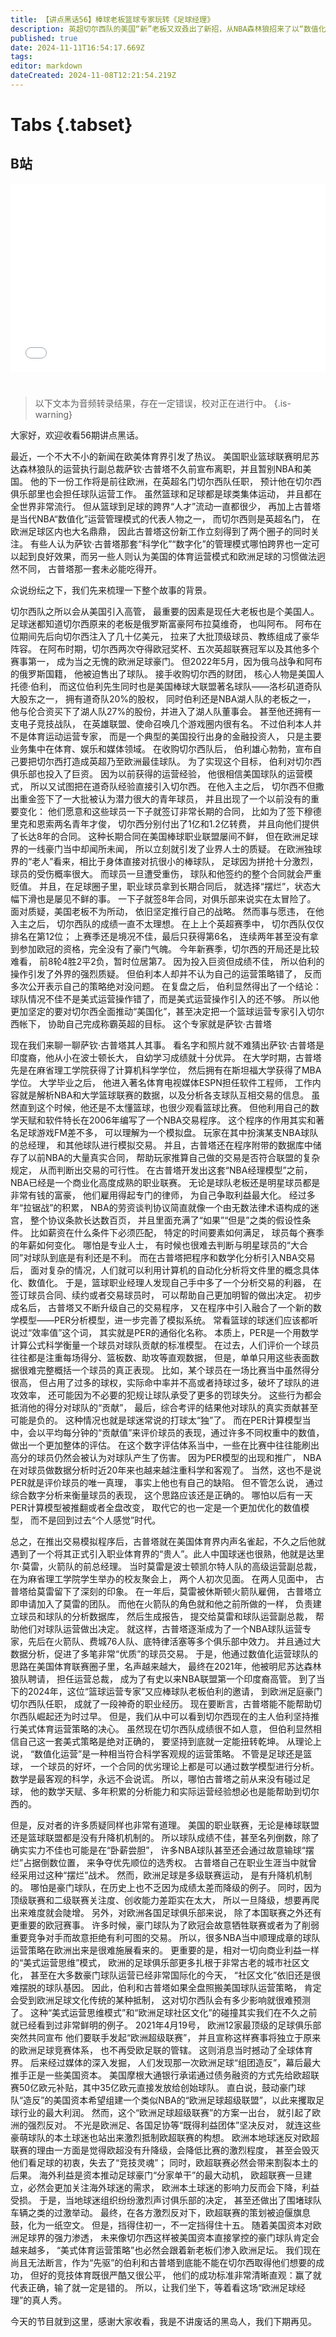 ```yaml
---
title: 【讲点黑话56】棒球老板篮球专家玩转《足球经理》
description: 英超切尔西队的美国“新”老板又双叒出了新招，从NBA森林狼招来了以“数值化管理”出名的运营经理。《足球经理》真人版即将上档！ 美式商业体育模式，在欧洲足球的社区文化大背景下，能不能也玩得转。这是一个新问题。
published: true
date: 2024-11-11T16:54:17.669Z
tags: 
editor: markdown
dateCreated: 2024-11-08T12:21:54.219Z
---
```


# Tabs {.tabset}

## B站

<div style="position: relative; padding: 30% 45%;">
<iframe style="position: absolute; width: 100%; height: 100%; left: 0; top: 0;" src="//player.bilibili.com/player.html?&bvid=BV1stDZYBEDH&page=1&as_wide=1&high_quality=1&danmaku=1&autoplay=0" scrolling="no" border="0" frameborder="no" framespacing="0" allowfullscreen="true"></iframe>
</div>


#

> 以下文本为音频转录结果，存在一定错误，校对正在进行中。
{.is-warning}

大家好，欢迎收看56期讲点黑话。

最近，一个不大不小的新闻在欧美体育界引发了热议。
美国职业篮球联赛明尼苏达森林狼队的运营执行副总裁萨钦·古普塔不久前宣布离职，并且暂别NBA和美国。
他的下一份工作将是前往欧洲，在英超名门切尔西队任职，
预计他在切尔西俱乐部里也会担任球队运营工作。
虽然篮球和足球都是球类集体运动，
并且都在全世界非常流行。
但从篮球到足球的跨界“人才”流动一直都很少，
再加上古普塔是当代NBA“数值化”运营管理模式的代表人物之一，
而切尔西则是英超名门，
在欧洲足球区内也大名鼎鼎，
因此古普塔这份新工作立刻得到了两个圈子的同时关注。
有些人认为萨钦·古普塔那套“科学化”“数字化”的管理模式哪怕跨界也一定可以起到良好效果，而另一些人则认为美国的体育运营模式和欧洲足球的习惯做法迥然不同，
古普塔那一套未必能吃得开。

众说纷纭之下，我们先来梳理一下整个故事的背景。

切尔西队之所以会从美国引入高管，
最重要的因素是现任大老板也是个美国人。
足球迷都知道切尔西原来的老板是俄罗斯富豪阿布拉莫维奇，
也叫阿布。
阿布在位期间先后向切尔西注入了几十亿美元，
拉来了大批顶级球员、教练组成了豪华阵容。
在阿布时期，切尔西两次夺得欧冠奖杯、五次英超联赛冠军以及其他多个赛事第一，
成为当之无愧的欧洲足球豪门。
但2022年5月，因为俄乌战争和阿布的俄罗斯国籍，
他被迫售出了球队。
接手收购切尔西的财团，
核心人物是美国人托德·伯利，
而这位伯利先生同时也是美国棒球大联盟著名球队——洛杉矶道奇队大股东之一，
拥有道奇队20%的股权，
同时伯利还是NBA湖人队的老板之一，
他与伦合资买下了湖人队27%的股份，并进入了湖人队董事会。
甚至他还拥有一支电子竞技战队，
在英雄联盟、使命召唤几个游戏圈内很有名。
不过伯利本人并不是体育运动运营专家，
而是一个典型的美国投行出身的金融投资人，
只是主要业务集中在体育、娱乐和媒体领域。
在收购切尔西队后，
伯利雄心勃勃，宣布自己要把切尔西打造成英超乃至欧洲最佳球队。
为了实现这个目标，
伯利对切尔西俱乐部也投入了巨资。
因为以前获得的运营经验，
他很相信美国球队的运营模式，
所以又试图把在道奇队经验直接引入切尔西。
在他入主之后，
切尔西不但撒出重金签下了一大批被认为潜力很大的青年球员，
并且出现了一个以前没有的重要变化：
他们愿意和这些球员一下子就签订非常长期的合同，
比如为了签下穆德里克和恩索两名青年才俊，
切尔西分别付出了1亿和1.2亿转费，
并且向他们提供了长达8年的合同。
这种长期合同在美国棒球职业联盟屡间不鲜，
但在欧洲足球界的一线豪门当中却闻所未闻，
所以立刻就引发了业界人士的质疑。
在欧洲独球界的“老人”看来，相比于身体直接对抗很小的棒球队，
足球因为拼抢十分激烈，
球员的受伤概率很大。
而球员一旦遭受重伤，
球队和他签约的整个合同就会严重贬值。
并且，在足球圈子里，职业球员拿到长期合同后，
就选择“摆烂”，状态大幅下滑也是屡见不鲜的事。
一下子就签8年合同，对俱乐部来说实在太冒险了。
面对质疑，美国老板不为所动，
依旧坚定推行自己的战略。
然而事与愿违，
在他入主之后，
切尔西队的成绩一直不太理想。
在上上个英超赛季中，
切尔西队仅仅排名在第12位；
上赛季还是境况不佳，最后只获得第6名，
连续两年甚至没有拿到参加欧冠的资格，完全没有了豪门气魄。
今年新赛季，切尔西的开局还是比较难看，
前8轮4胜2平2负，暂时位居第7。
因为投入巨资但成绩不佳，
所以伯利的操作引发了外界的强烈质疑。
但伯利本人却并不认为自己的运营策略错了，
反而多次公开表示自己的策略绝对没问题。
在复盘之后，
伯利显然得出了一个结论：球队情况不佳不是美式运营操作错了，而是美式运营操作引入的还不够。
所以他更加坚定的要对切尔西全面推动“美国化”，甚至决定把一个篮球运营专家引入切尔西帐下，
协助自己完成称霸英超的目标。
这个专家就是萨钦·古普塔


现在我们来聊一聊萨钦·古普塔其人其事。
看名字和照片就不难猜出萨钦·古普塔是印度裔，他从小在波士顿长大，
自幼学习成绩就十分优异。
在大学时期，古普塔先是在麻省理工学院获得了计算机科学学位，
然后拥有在斯坦福大学获得了MBA学位。
大学毕业之后，
他进入著名体育电视媒体ESPN担任软件工程师，
工作内容就是解析NBA和大学篮球联赛的数据，以及分析各支球队互相交易的信息。
虽然直到这个时候，他还是不太懂篮球，也很少观看篮球比赛。
但他利用自己的数学天赋和软件特长在2006年编写了一个NBA交易程序。
这个程序的作用其实和著名足球游戏FM差不多，
可以理解为一个模拟盘。
玩家在其中扮演某支NBA球队的总经理，
和其他球队进行模拟交易。
并且，古普塔还在程序附带的数据库中储存了以前NBA的大量真实合同，
帮助玩家推算自己做的交易是否符合联盟的复杂规定，
从而判断出交易的可行性。
在古普塔开发出这套“NBA经理模型”之前，
NBA已经是一个商业化高度成熟的职业联赛。
无论是球队老板还是明星球员都是非常有钱的富豪，
他们雇用得起专门的律师，
为自己争取利益最大化。
经过多年“拉锯战”的积累，
NBA的劳资谈判协议简直就像一个由无数法律术语构成的迷宫，
整个协议条款长达数百页，
并且里面充满了“如果”“但是”之类的假设性条件。
比如薪资在什么条件下必须匹配，
特定的时间要素如何满足，
球员每个赛季的年薪如何变化。
哪怕是专业人士，
有时候也很难去判断与明星球员的“大合同”对球队到底是有利还是不利。
而在古普塔把程序和数学化分析引入NBA交易后，
面对复杂的情况，人们就可以利用计算机的自动化分析将文件里的概念具体化、数值化。
于是，篮球职业经理人发现自己手中多了一个分析交易的利器，
在签订球员合同、续约或者交易球员时，
可以帮助自己更加明智的做出决定。
初步成名后，
古普塔又不断升级自己的交易程序，
又在程序中引入融合了一个新的数学模型——PER分析模型，进一步完善了模拟系统。
常看篮球的球迷们应该都听说过“效率值”这个词，
其实就是PER的通俗化名称。
本质上，PER是一个用数学计算公式科学衡量一个球员对球队贡献的标准模型。
在过去，人们评价一个球员往往都是注重每场得分、篮板数、助攻等直观数据，
但是，单单只用这些表面数据很难完整概括一个球员的真正表现。
比如，某个球员在一场比赛当中虽然得分很高，
但占用了过多的球权，实际命中率并不高或者持球过多，破坏了球队的进攻效率，
还可能因为不必要的犯规让球队承受了更多的罚球失分。
这些行为都会抵消他的得分对球队的“贡献”，
最后，综合考评的结果他对球队的真实贡献甚至可能是负的。
这种情况也就是球迷常说的打球太“独”了。
而在PER计算模型当中，会以平均每分钟的“贡献值”来评价球员的表现，通过许多不同权重中的数值，做出一个更加整体的评估。
在这个数字评估体系当中，一些在比赛中往往能刷出高分的球员仍然会被认为对球队产生了伤害。
因为PER模型的出现和推广，
NBA在对球员做数据分析时近20年来也越来越注重科学和客观了。
当然，这也不是说PER就是评价球员的唯一真理，
事实上他也有自己的缺陷。
但不管怎么说，
通过综合数字分析来衡量球员的表现，
这个思路应该还是正确的。
哪怕以后有一天PER计算模型被推翻或者全盘改变，
取代它的也一定是一个更加优化的数值模型，
而不是回到过去“个人感觉”时代。

总之，在推出交易模拟程序后，古普塔就在美国体育界内声名雀起，不久之后他就遇到了一个将其正式引入职业体育界的“贵人”。此人中国球迷也很熟，他就是达里尔·莫雷，火箭队的前总经理。
当时莫雷是波士顿凯尔特人队的高级运营副总裁，
在为麻省理工学院学生举办的校友聚会上，
两个人初次见面。
在两人见面中，
古普塔给莫雷留下了深刻的印象。
在一年后，莫雷被休斯顿火箭队雇佣，
古普塔立即申请加入了莫雷的团队。
而他在火箭队的角色就和他之前所做的一样，
负责建立球员和球队的分析数据库，
然后生成报告，
提交给莫雷和球队运营副总裁，
帮助他们对球队运营做出决定。
就这样，古普塔逐渐成为了一个NBA球队运营专家，先后在火箭队、费城76人队、底特律活塞等多个俱乐部中效力。
并且通过大数据分析，促进了多笔非常“优质”的球员交易。
于是，他通过数值化运营球队的思路在美国体育联赛圈子里，名声越来越大，
最终在2021年，他被明尼苏达森林狼队聘请，
担任运营总裁，
成为了有史以来NBA联盟第一个印度裔高管。
到了当下的2024年，这位“篮球运营专家”又应棒球队老板伯利的邀请，
到欧洲足庭豪门切尔西队任职，
成就了一段神奇的职业经历。
现在要断言，古普塔能不能帮助切尔西队崛起还为时过早。
但是，我们从中可以看到切尔西现在的主人伯利坚持推行美式体育运营策略的决心。
虽然现在切尔西队成绩很不如人意，
但伯利显然相信自己这一套美式策略是绝对正确的，
要坚持到底就一定能扭转乾坤。
从理论上说，
“数值化运营”是一种相当符合科学客观规的运营策略。
不管是足球还是篮球，
一个球员的好坏，一个合同的优劣理论上都是可以通过数学模型进行分析。
数学是最客观的科学，永远不会说谎。
所以，哪怕古普塔之前从来没有碰过足球，
他的数学天赋、多年积累的分析能力和实际运营经验想必也是能帮助到切尔西的。

但是，反对者的许多质疑同样也非常有道理。
美国的职业联赛，无论是棒球联盟还是篮球联盟都是没有升降机机制的。
所以球队成绩不佳，甚至名列倒数，除了确实实力不佳也可能是在“卧薪尝胆”，
许多NBA球队甚至还会通过故意输球“摆烂”占据倒数位置，
来争夺优先顺位的选秀权。
古普塔自己在职业生涯当中就曾经采用过这种“摆烂”战术。
然而，欧洲足球是多级联赛运动，
是有升降机机制的。
哪怕是豪门球队，在历史上也不乏因为成绩太差而降级的例子。
同时，因为顶级联赛和二级联赛关注度、创收能力差距实在太大，
所以一旦降级，想要再爬出来难度就会陡增。
另外，对欧洲各国足球俱乐部来说，
除了本国联赛之外还有更重要的欧冠赛事。
许多时候，豪门球队为了欧冠会故意牺牲联赛或者为了削弱重要竞争对手而故意拒绝有利可图的交易。
所以，很多NBA当中顺理成章的球队运营策略在欧洲出来是很难施展看来的。
更重要的是，相对一切向商业利益一样的“美式运营思维”模式，
欧洲的足球俱乐部更多扎根于非常古老的城市社区文化，
甚至在大多数豪门球队运营已经非常国际化的今天，
“社区文化”依旧还是很难摆脱的球队基因。
因此，伯利和古普塔如果全盘照搬美国球队运营策略，
肯定会受到欧洲足球文化传统的某种抵制，
这对切尔西队会有多少影响就很难预测了。
这种“美式运营思维模式”和“欧洲足球社区文化”的碰撞其实我们在不久之前就已经看到过非常鲜明的例子。
2021年4月19号，
欧洲12家最顶级的足球俱乐部突然共同宣布
他们要联手发起“欧洲超级联赛”，
并且宣称这样赛事将独立于原来的欧洲足球竞赛体系，
也不再受欧足联的管辖。
这则消息当时撼动了全球体育界。
后来经过媒体的深入发掘，
人们发现那一次欧洲足球“组团造反”，幕后最大推手正是一些美国资本。
美国摩根大通银行承诺通过债务融资的方式先给欧超联赛50亿欧元补贴，其中35亿欧元直接发放给创始球队。
直白说，鼓动豪门球队“造反”的美国资本希望组建一个类似NBA的“欧洲足球超级联盟”，以此来攫取足球行业的最大利润。
然而，这个“欧洲足球超级联赛”的方案一出台，
就引起了欧洲的强烈反对。
不光是欧洲足、各国足协等“既得利益团体”坚决反对，
就连这些豪萌球队的本土球迷也站出来激烈抵制欧超联赛的构想。
欧洲本地球迷反对欧超联赛的理由一方面是觉得欧超没有升降级，会降低比赛的激烈程度，
甚至会毁灭他们看足球的初衷，失去了“竞技灵魂”；
同时，欧超联赛必然会带来割裂本土的后果。
海外利益是资本推动足球豪门“分家单干”的最大动机，
欧超联赛一旦建立，必然会更加关注海外球迷的需求，
欧洲本土球迷的影响力反而会下降，利益受损。
于是，当地球迷组织纷纷激烈声讨俱乐部的决定，
甚至还做出了围堵球队车辆之类的过激举动。
最终，在各方激烈反对下，欧超联赛的策划被迫偃旗息鼓，化为一纸空文。
但是，挡得住初一，不一定挡得住十五。
随着美国资本对欧洲足球界的强力渗透，
未来像切尔西这样被美国资本直接掌控的豪门球队肯定会越来越多，
“美式体育运营策略”也必然会跟着新老板们渗入欧洲足坛。
我们现在尚且无法断言，作为“先驱”的伯利和古普塔到底能不能在切尔西取得他们想要的成功，
但好的竞技体育既很严酷又很公平，
他们的成功标准非常清晰直观：赢了就代表正确，输了就一定是错的。
所以，让我们坐下，等着看这场“欧洲足球经理”的真人秀。

今天的节目就到这里，感谢大家收看，我是不讲废话的黑岛人，我们下期再见。
